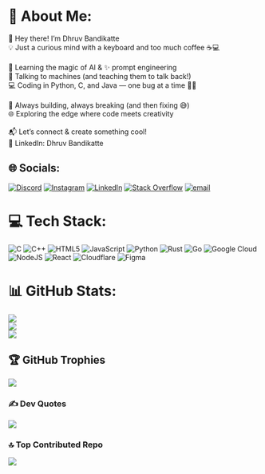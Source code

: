 # 💫 About Me:
👋 Hey there! I’m Dhruv Bandikatte<br>💡 Just a curious mind with a keyboard and too much coffee ☕💻<br><br>🧠 Learning the magic of AI & ✨ prompt engineering<br>💬 Talking to machines (and teaching them to talk back!)<br>💻 Coding in Python, C, and Java — one bug at a time 🐞🔧<br><br>🚀 Always building, always breaking (and then fixing 😅)<br>🌐 Exploring the edge where code meets creativity<br><br>📬 Let’s connect & create something cool!<br>🔗 LinkedIn: Dhruv Bandikatte 


## 🌐 Socials:
[![Discord](https://img.shields.io/badge/Discord-%237289DA.svg?logo=discord&logoColor=white)](https://discord.gg/DRB) [![Instagram](https://img.shields.io/badge/Instagram-%23E4405F.svg?logo=Instagram&logoColor=white)](https://instagram.com/drb101005) [![LinkedIn](https://img.shields.io/badge/LinkedIn-%230077B5.svg?logo=linkedin&logoColor=white)](www.linkedin.com/in/dhruv-rb) [![Stack Overflow](https://img.shields.io/badge/-Stackoverflow-FE7A16?logo=stack-overflow&logoColor=white)](https://stackoverflow.com/users/drb101005) [![email](https://img.shields.io/badge/Email-D14836?logo=gmail&logoColor=white)](mailto:dhruv.rb2005@gmail.com) 

# 💻 Tech Stack:
![C](https://img.shields.io/badge/c-%2300599C.svg?style=flat&logo=c&logoColor=white) ![C++](https://img.shields.io/badge/c++-%2300599C.svg?style=flat&logo=c%2B%2B&logoColor=white) ![HTML5](https://img.shields.io/badge/html5-%23E34F26.svg?style=flat&logo=html5&logoColor=white) ![JavaScript](https://img.shields.io/badge/javascript-%23323330.svg?style=flat&logo=javascript&logoColor=%23F7DF1E) ![Python](https://img.shields.io/badge/python-3670A0?style=flat&logo=python&logoColor=ffdd54) ![Rust](https://img.shields.io/badge/rust-%23000000.svg?style=flat&logo=rust&logoColor=white) ![Go](https://img.shields.io/badge/go-%2300ADD8.svg?style=flat&logo=go&logoColor=white) ![Google Cloud](https://img.shields.io/badge/GoogleCloud-%234285F4.svg?style=flat&logo=google-cloud&logoColor=white) ![NodeJS](https://img.shields.io/badge/node.js-6DA55F?style=flat&logo=node.js&logoColor=white) ![React](https://img.shields.io/badge/react-%2320232a.svg?style=flat&logo=react&logoColor=%2361DAFB) ![Cloudflare](https://img.shields.io/badge/Cloudflare-F38020?style=flat&logo=Cloudflare&logoColor=white) ![Figma](https://img.shields.io/badge/figma-%23F24E1E.svg?style=flat&logo=figma&logoColor=white)
# 📊 GitHub Stats:
![](https://github-readme-stats.vercel.app/api?username=drb101005&theme=neon&hide_border=false&include_all_commits=true&count_private=true)<br/>
![](https://nirzak-streak-stats.vercel.app/?user=drb101005&theme=neon&hide_border=false)<br/>
![](https://github-readme-stats.vercel.app/api/top-langs/?username=drb101005&theme=neon&hide_border=false&include_all_commits=true&count_private=true&layout=compact)

## 🏆 GitHub Trophies
![](https://github-profile-trophy.vercel.app/?username=drb101005&theme=shadow_blue&no-frame=false&no-bg=true&margin-w=4)

### ✍️ Dev Quotes
![](https://quotes-github-readme.vercel.app/api?type=horizontal&theme=radical)

### 🔝 Top Contributed Repo
![](https://github-contributor-stats.vercel.app/api?username=drb101005&limit=5&theme=neon&combine_all_yearly_contributions=true)

<!-- Proudly created with GPRM ( https://gprm.itsvg.in ) -->